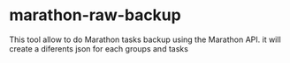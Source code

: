 # marathon-raw-backup
This tool allow to do Marathon tasks backup using the Marathon API. it will create a diferents json for each groups and tasks
